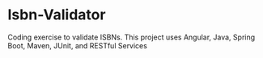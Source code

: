 # Isbn-Validator
Coding exercise to validate ISBNs. This project uses Angular, Java, Spring Boot, Maven, JUnit, and RESTful Services
